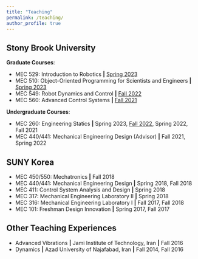 ```yaml
---
title: "Teaching"
permalink: /teaching/
author_profile: true
---
```


## Stony Brook University
**Graduate Courses**:
* MEC 529: Introduction to Robotics **\|** [Spring 2023](https://aminfakhari.github.io/_pages/teaching/MEC529/MEC529_Syllabus_Spring2023.pdf)
* MEC 510: Object-Oriented Programming for Scientists and Engineers **\|** [Spring 2023](https://aminfakhari.github.io/_pages/teaching/MEC510/MEC510_Syllabus_Spring2023.pdf)
* MEC 549: Robot Dynamics and Control **\|** [Fall 2022](https://aminfakhari.github.io/_pages/teaching/MEC549/MEC549_Syllabus_Fall2022.pdf)
* MEC 560: Advanced Control Systems **\|** [Fall 2021](https://aminfakhari.github.io/_pages/teaching/MEC560/MEC560_Syllabus_Fall2021.pdf)

**Undergraduate Courses**:
* MEC 260: Engineering Statics **\|** Spring 2023, [Fall 2022](https://aminfakhari.github.io/_pages/teaching/MEC260/MEC260_Syllabus_Fall2022.pdf), Spring 2022, Fall 2021
* MEC 440/441: Mechanical Engineering Design (Advisor) **\|** Fall 2021, Spring 2022

<!--
* [MEC 549: Robot Dynamics and Control](/teaching/MEC549) **\|** [Fall 2022](https://aminfakhari.github.io/_pages/teaching/MEC549/MEC549_Syllabus_Fall2022.pdf)
* [MEC 529: Introduction to Robotics](/teaching/MEC529) **\|** [Spring 2022](https://aminfakhari.github.io/_pages/teaching/MEC529/MEC529_Syllabus_Spring2022.pdf)
-->

<!--
&nbsp; • &nbsp; MEC 549: Robot Dynamics and Control **\|** Fall 2022 \
&nbsp; • &nbsp; MEC 529: Introduction to Robotics **\|** Spring 2022 \
&nbsp; • &nbsp; MEC 560: Advanced Control Systems **\|** Fall 2021 \
&nbsp; • &nbsp; MEC 260: Engineering Statics **\|** Fall 2021, Spring 2022, Fall 2022 \
&nbsp; • &nbsp; MEC 440/441: Mechanical Engineering Design (Advisor) **\|** Fall 2021, Spring 2022
-->


<!--
&nbsp; • &nbsp; [MEC 549: Robot Dynamics and Control](/teaching/MEC549) **\|** Fall 2022 \
&nbsp; • &nbsp; [MEC 529: Introduction to Robotics](/teaching/MEC529) **\|** Spring 2022 \
&nbsp; • &nbsp; [MEC 560: Advanced Control Systems](/teaching/MEC560) **\|** Fall 2021 \
&nbsp; • &nbsp; [MEC 260: Engineering Statics](/teaching/MEC260) **\|** Fall 2021, Spring 2022, Fall 2022 \
-->


## SUNY Korea
* MEC 450/550: Mechatronics **\|** Fall 2018
* MEC 440/441: Mechanical Engineering Design **\|** Spring 2018, Fall 2018
* MEC 411: Control System Analysis and Design **\|** Spring 2018
* MEC 317: Mechanical Engineering Laboratory II **\|** Spring 2018
* MEC 316: Mechanical Engineering Laboratory I **\|** Fall 2017, Fall 2018
* MEC 101: Freshman Design Innovation **\|** Spring 2017, Fall 2017

<!---
&nbsp; • &nbsp; MEC 450/550: Mechatronics **\|** Fall 2018 \
&nbsp; • &nbsp; MEC 440/441: Mechanical Engineering Design **\|** Spring 2018, Fall 2018 \
&nbsp; • &nbsp; MEC 411: Control System Analysis and Design **\|** Spring 2018 \
&nbsp; • &nbsp; MEC 317: Mechanical Engineering Laboratory II **\|** Spring 2018 \
&nbsp; • &nbsp; MEC 316: Mechanical Engineering Laboratory I **\|** Fall 2017, Fall 2018 \
&nbsp; • &nbsp; MEC 101: Freshman Design Innovation **\|** Spring 2017, Fall 2017
-->

## Other Teaching Experiences
* Advanced Vibrations **\|** Jami Institute of Technology, Iran **\|** Fall 2016
* Dynamics **\|** Azad University of Najafabad, Iran **\|** Fall 2014, Fall 2016

<!---
&nbsp; • &nbsp; Advanced Vibrations **\|** Jami Institute of Technology, Iran **\|** Fall 2016 \
&nbsp; • &nbsp; Dynamics **\|** Azad University of Najafabad, Iran **\|** Fall 2014, Fall 2016
-->
